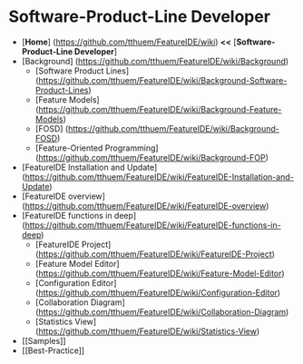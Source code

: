 # Software-Product-Line Developer

* [**Home**] (https://github.com/tthuem/FeatureIDE/wiki) **<<** [**Software-Product-Line Developer**] 
* [Background] (https://github.com/tthuem/FeatureIDE/wiki/Background)
	* [Software Product Lines] (https://github.com/tthuem/FeatureIDE/wiki/Background-Software-Product-Lines)
	* [Feature Models] (https://github.com/tthuem/FeatureIDE/wiki/Background-Feature-Models)
	* [FOSD] (https://github.com/tthuem/FeatureIDE/wiki/Background-FOSD)
	* [Feature-Oriented Programming] (https://github.com/tthuem/FeatureIDE/wiki/Background-FOP)
* [FeatureIDE Installation and Update] (https://github.com/tthuem/FeatureIDE/wiki/FeatureIDE-Installation-and-Update)
* [FeatureIDE overview] (https://github.com/tthuem/FeatureIDE/wiki/FeatureIDE-overview)
* [FeatureIDE functions in deep] (https://github.com/tthuem/FeatureIDE/wiki/FeatureIDE-functions-in-deep)
	* [FeatureIDE Project] (https://github.com/tthuem/FeatureIDE/wiki/FeatureIDE-Project)
	* [Feature Model Editor] (https://github.com/tthuem/FeatureIDE/wiki/Feature-Model-Editor)
	* [Configuration Editor] (https://github.com/tthuem/FeatureIDE/wiki/Configuration-Editor)
	* [Collaboration Diagram] (https://github.com/tthuem/FeatureIDE/wiki/Collaboration-Diagram)
	* [Statistics View] (https://github.com/tthuem/FeatureIDE/wiki/Statistics-View)
* [[Samples]]
* [[Best-Practice]]
